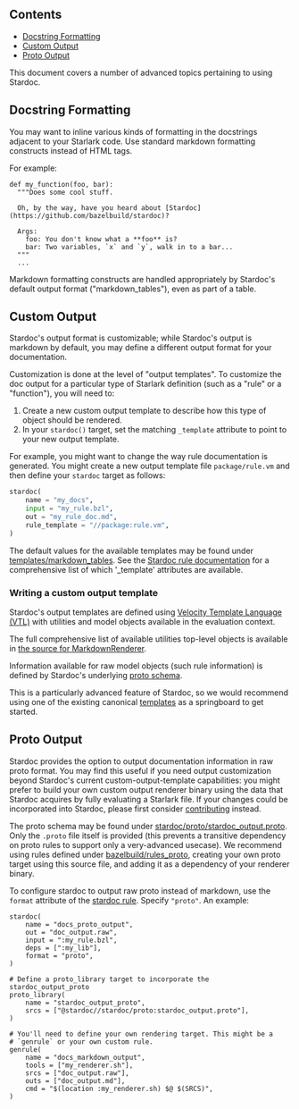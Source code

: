 <nav class="toc">
  <h2>Contents</h2>
  <ul>
    <li><a href="#docstring-formatting">Docstring Formatting</a></li>
    <li><a href="#custom-output">Custom Output</a></li>
    <li><a href="#proto-output">Proto Output</a></li>
  </ul>
</nav>

This document covers a number of advanced topics pertaining to using Stardoc.


<a name="docstring-formatting"></a>
## Docstring Formatting

You may want to inline various kinds of formatting in the docstrings adjacent
to your Starlark code. Use standard markdown formatting constructs instead of
HTML tags.

For example:
```starlark
def my_function(foo, bar):
  """Does some cool stuff.

  Oh, by the way, have you heard about [Stardoc](https://github.com/bazelbuild/stardoc)?

  Args:
    foo: You don't know what a **foo** is?
    bar: Two variables, `x` and `y`, walk in to a bar...
  """
  ...
```

Markdown formatting constructs are handled appropriately by Stardoc's default
output format ("markdown_tables"), even as part of a table.


<a name="custom-output"></a>
## Custom Output

Stardoc's output format is customizable; while Stardoc's output is markdown
by default, you may define a different output format for your documentation.

Customization is done at the level of "output templates". To customize the
doc output for a particular type of Starlark definition (such as a "rule" or a
"function"), you will need to:

1. Create a new custom output template to describe how this type of object should
   be rendered.
2. In your `stardoc()` target, set the matching `_template` attribute to point to
   your new output template.

For example, you might want to change the way rule documentation is generated.
You might create a new output template file `package/rule.vm` and then define your
`stardoc` target as follows:

```python
stardoc(
    name = "my_docs",
    input = "my_rule.bzl",
    out = "my_rule_doc.md",
    rule_template = "//package:rule.vm",
)
```

The default values for the available templates may be found under
[templates/markdown_tables](../stardoc/templates/markdown_tables). See the
[Stardoc rule documentation](stardoc_rule.md) for a comprehensive list of which
'_template' attributes are available.


### Writing a custom output template

Stardoc's output templates are defined using
[Velocity Template Language (VTL)](https://velocity.apache.org/engine/1.7/user-guide.html)
with utilities and model objects available in the evaluation context.

The full comprehensive list of available utilities top-level objects is available in
[the source for MarkdownRenderer](https://github.com/bazelbuild/bazel/blob/3fcfbe14ddec34889c5e3fe33415af2cf9124e7c/src/main/java/com/google/devtools/build/skydoc/rendering/MarkdownRenderer.java#L100).

Information available for raw model objects (such rule information) is defined by
Stardoc's underlying [proto schema](https://github.com/bazelbuild/bazel/blob/5eeccd8a647df10d154d3b86e9732e7f263c96db/src/main/java/com/google/devtools/build/skydoc/rendering/proto/stardoc_output.proto).

This is a particularly advanced feature of Stardoc, so we would recommend using
one of the existing canonical [templates](../stardoc/templates/markdown_tables) as a
springboard to get started.


<a name="proto-output"></a>
## Proto Output

Stardoc provides the option to output documentation information in raw proto
format. You may find this useful if you need output customization beyond
Stardoc's current custom-output-template capabilities: you might prefer to build
your own custom output renderer binary using the data that Stardoc acquires by
fully evaluating a Starlark file. If your changes could be incorporated into
Stardoc, please first consider [contributing](contributing.md) instead.

The proto schema may be found under
[stardoc/proto/stardoc_output.proto](../stardoc/proto/stardoc_output.proto).
Only the `.proto` file itself is provided (this prevents a transitive dependency on
proto rules to support only a very-advanced usecase). We recommend using rules
defined under
[bazelbuild/rules_proto](https://github.com/bazelbuild/rules_proto), creating
your own proto target using this source file, and adding it as a dependency of
your renderer binary.

To configure stardoc to output raw proto instead of markdown, use the `format`
attribute of the [stardoc rule](stardoc_rule.md#stardoc-format). Specify `"proto"`.
An example:

```starlark
stardoc(
    name = "docs_proto_output",
    out = "doc_output.raw",
    input = ":my_rule.bzl",
    deps = [":my_lib"],
    format = "proto",
)

# Define a proto_library target to incorporate the stardoc_output_proto
proto_library(
    name = "stardoc_output_proto",
    srcs = ["@stardoc//stardoc/proto:stardoc_output.proto"],
)

# You'll need to define your own rendering target. This might be a
# `genrule` or your own custom rule.
genrule(
    name = "docs_markdown_output",
    tools = ["my_renderer.sh"],
    srcs = ["doc_output.raw"],
    outs = ["doc_output.md"],
    cmd = "$(location :my_renderer.sh) $@ $(SRCS)",
)
```
